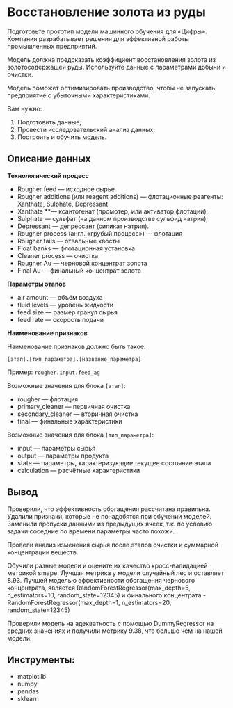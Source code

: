 # Восстановление золота из руды

Подготовьте прототип модели машинного обучения для «Цифры». Компания разрабатывает решения для эффективной работы промышленных предприятий.

Модель должна предсказать коэффициент восстановления золота из золотосодержащей руды. Используйте данные с параметрами добычи и очистки. 

Модель поможет оптимизировать производство, чтобы не запускать предприятие с убыточными характеристиками.

Вам нужно:

1. Подготовить данные;
2. Провести исследовательский анализ данных;
3. Построить и обучить модель.

## Описание данных

**Технологический процесс**
* Rougher feed — исходное сырье
* Rougher additions (или reagent additions) — флотационные реагенты: Xanthate, Sulphate, Depressant
* Xanthate **— ксантогенат (промотер, или активатор флотации);
* Sulphate — сульфат (на данном производстве сульфид натрия);
* Depressant — депрессант (силикат натрия).
* Rougher process (англ. «грубый процесс») — флотация
* Rougher tails — отвальные хвосты
* Float banks — флотационная установка
* Cleaner process — очистка
* Rougher Au — черновой концентрат золота
* Final Au — финальный концентрат золота

**Параметры этапов**
* air amount — объём воздуха
* fluid levels — уровень жидкости
* feed size — размер гранул сырья
* feed rate — скорость подачи

**Наименование признаков**

Наименование признаков должно быть такое:

`[этап].[тип_параметра].[название_параметра]`

Пример: `rougher.input.feed_ag`

Возможные значения для блока `[этап]`:
* rougher — флотация
* primary_cleaner — первичная очистка
* secondary_cleaner — вторичная очистка
* final — финальные характеристики

Возможные значения для блока `[тип_параметра]`:
* input — параметры сырья
* output — параметры продукта
* state — параметры, характеризующие текущее состояние этапа
* calculation — расчётные характеристики

## Вывод

Проверили, что эффективность обогащения рассчитана правильна. Удалили признаки, которые не понадобятся при обучении моделей. Заменили пропуски данными из предыдущих ячеек, т.к. по условию задачи соседние по времени параметры часто похожи.

Провели анализ изменения сырья после этапов очистки и суммарной концентрации веществ.

Обучили разные модели и оцените их качество кросс-валидацией метрикой smape. Лучшая метрика у модели случайный лес и оставляет 8.93. Лучшей моделью эффективности обогащения чернового концентрата, является RandomForestRegressor(max_depth=5, n_estimators=10, random_state=12345) и финального концентрата - RandomForestRegressor(max_depth=1, n_estimators=20, random_state=12345)

Проверили модель на адекватность с помощью DummyRegressor на средних значениях и получили метрику 9.38, что больше чем на нашей модели.

## Инструменты:

- matplotlib
- numpy
- pandas
- sklearn
